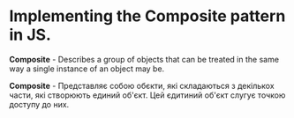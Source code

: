 # Implementing the Composite pattern in JS.

**Composite** - Describes a group of objects that can be treated in the same way
a single instance of an object may be.

**Composite** - Представляє собою обєкти, які складаються з декількох части, які
створюють единий об'єкт. Цей єдитиний об'єкт слугує точкою доступу до них.
